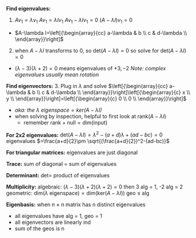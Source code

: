 
__Find eigenvalues:__
1. $Av_1=\lambda v_1$
$Av_1=\lambda Iv_1$
$Av_1-\lambda Iv_1=0$
$(A-\lambda I)v_1=0$
- $A-\lambda I=\left[{\begin{array}{cc}
a-\lambda & b \\
c & d-\lambda \\
\end{array}}\right]$

2. when $A-\lambda I$ transforms to 0, so $\mathrm{det}(A-\lambda I)=0$
so solve for $\mathrm{det}(A-\lambda I)=0$
- $(\lambda-3)(\lambda+2)=0$ means eigenvalues of $+3, -2$
_Note: complex eigenvalues usually mean rotation_

__Find eigenvectors:__
3. Plug in $\lambda$ and solve $\left[{\begin{array}{cc}
a-\lambda & b \\
c & d-\lambda \\
\end{array}}\right]\left[{\begin{array}{c}
x \\
y \\
\end{array}}\right]=\left[{\begin{array}{c}
0 \\
0 \\
\end{array}}\right]$
- _aka: the $\lambda \textrm{ eigenspace}=\mathrm{ker}(A-\lambda I)$_
- when solving by inspection, helpful to first look at $\mathrm{rank}(A-\lambda I)$
    - remember $\mathrm{rank}+\mathrm{null}=\mathrm{dim}(\textrm{input})$

__For 2x2 eigenvalues:__
$\mathrm{det}(A-\lambda I)=\lambda^2-(a+d)\lambda+(ad-bc)=0$
eigenvalues $=\frac{a+d}{2}\pm \sqrt{(\frac{a+d}{2})^2-(ad-bc)}$

__For triangular matrices:__
eigenvalues are just diagonal

__Trace:__
sum of diagonal = sum of eigenvalues

__Determinant:__
$\mathrm{det}=$ product of eigenvalues

__Multiplicity:__
algebraic: $(\lambda-3)(\lambda+2)(\lambda+2)=0$ then 3 alg = 1, -2 alg = 2
geometric: $\mathrm{dim}(\lambda \textrm{ eigenspace})=\mathrm{dim}(\mathrm{ker}(A-\lambda I))$
geo $\leq$ alg

__Eigenbasis:__
when n × n matrix has n distinct eigenvalues
- all eigenvalues have alg = 1, geo = 1
- all eigenvectors are linearly ind
- sum of the geos is n

